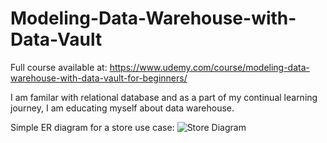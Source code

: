 # Modeling-Data-Warehouse-with-Data-Vault

Full course available at: https://www.udemy.com/course/modeling-data-warehouse-with-data-vault-for-beginners/

I am familar with relational database and as a part of my continual learning journey, I am educating myself about data warehouse.

Simple ER diagram for a store use case:
![Store Diagram](https://user-images.githubusercontent.com/55467236/228358998-1ddd7046-c17f-4c11-8975-651ab159100b.jpg)
